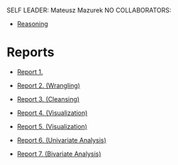 SELF LEADER: Mateusz Mazurek
NO COLLABORATORS:
- [Reasoning](Reasoning.md)

# Reports

- [Report 1.](Report1.md)

- [Report 2. (Wrangling)](Report2.md)

- [Report 3. (Cleansing)](Exercise%204/Exercise%204.md)

- [Report 4. (Visualization)](Exercise%205/Exercise5.md)
- [Report 5. (Visualization)](Exercise%206/Exercise6.md)

- [Report 6. (Univariate Analysis)](Exercise8/Exercise8.md)

- [Report 7. (Bivariate Analysis)](Exercise9/Exercise9.md)
